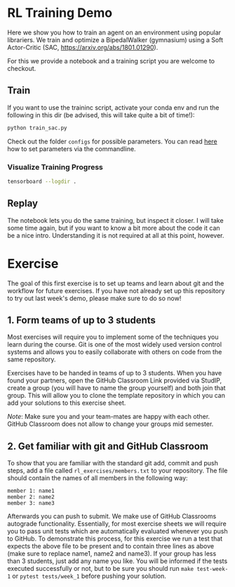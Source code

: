 # RL Training Demo
Here we show you how to train an agent on an environment using popular librariers.
We train and optimize a BipedalWalker (gymnasium) using a Soft Actor-Critic (SAC, https://arxiv.org/abs/1801.01290).

For this we provide a notebook and a training script you are welcome to checkout.

## Train
If you want to use the traininc script, activate your conda env and run the following in this dir (be advised, this will take quite a bit of time!):
```bash
python train_sac.py
```
Check out the folder `configs` for possible parameters. You can read [here](https://hydra.cc/docs/advanced/override_grammar/basic/) how to set parameters via the commandline.

### Visualize Training Progress
```bash
tensorboard --logdir .
```

## Replay
The notebook lets you do the same training, but inspect it closer. I will take some time again, but if you want to know a bit more about the code it can be a nice intro. Understanding it is not required at all at this point, however.


# Exercise

The goal of this first exercise is to set up teams and learn about git and the workflow for future exercises. 
If you have not already set up this repository to try out last week's demo, please make sure to do so now!

## 1. Form teams of up to 3 students
Most exercises will require you to implement some of the techniques you learn during the course.
Git is one of the most widely used version control systems and allows you to easily collaborate with others on code from the same repository.

Exercises have to be handed in teams of up to 3 students. When you have found your partners, open the GitHub Classroom Link provided via StudIP,
create a group (you will have to name the group yourself) and both join that group. This will allow you to clone the template repository in
which you can add your solutions to this exercise sheet.

*Note*: Make sure you and your team-mates are happy with each other. GitHub Classroom does not allow to change your groups mid semester.

## 2. Get familiar with git and GitHub Classroom
To show that you are familiar with the standard git add, commit and push steps, add a file called `rl_exercises/members.txt` to your repository.
The file should contain the names of all members in the following way:

```
member 1: name1
member 2: name2
member 3: name3
```

Afterwards you can push to submit.
We make use of GitHub Classrooms autograde functionality. 
Essentially, for most exercise sheets we will require you to pass unit tests which are automatically evaluated whenever you push to GitHub. 
To demonstrate this process, for this exercise we run a test that expects the above file to be present and to contain three lines as above (make sure to replace name1, name2 and name3).
If your group has less than 3 students, just add any name you like.
You will be informed if the tests executed successfully or not, but to be sure you should run `make test-week-1` or `pytest tests/week_1` before pushing your solution.
